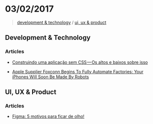 # 03/02/2017

> [development & technology](#development--technology) / [ui, ux & product](#ui-ux--product)


## Development & Technology

### Articles
- [Construindo uma aplicação sem CSS — Os altos e baixos sobre isso](https://medium.com/@oieduardorabelo/construindo-uma-aplica%C3%A7%C3%A3o-sem-css-os-altos-e-baixos-sobre-isso-33d8a218c72f#.rnpbed1tv)


- [Apple Supplier Foxconn Begins To Fully Automate Factories: Your iPhones Will Soon Be Made By Robots](http://www.techtimes.com/articles/190832/20161230/apple-supplier-foxconn-begins-to-fully-automate-factories-your-iphones-will-soon-be-made-by-robots.htm)


## UI, UX & Product

### Articles
- [Figma: 5 motivos para ficar de olho!](https://medium.com/ui-lab-school/figma-5-motivos-para-ficar-de-olho-d8cfe3af07a1#.g5c1ofu3a)